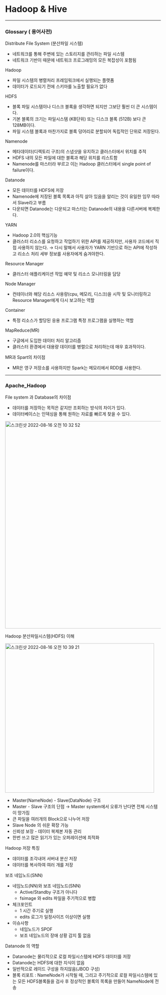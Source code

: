 # Hadoop & Hive

---

### Glossary ( 용어사전)

Distribute File System (분산파일 시스템)

-   네트워크를 통해 주변에 있는 스토리지를 관리하는 파일 시스템
-   네트워크 기반이 때문에 네트워크 프로그래밍의 모든 복잡성이 포함됨

Hadoop

-   파일 시스템의 병렬처리 프레임워크에서 실행되는 플랫폼
-   데이터가 로드되기 전에 스키마를 노출할 필요가 없다

HDFS

-   블록 파일 시스템이나 디스크 블록을 생각하면 되지만 그보단 훨씬 더 큰 시스템이다.
-   기본 블록의 크기는 파일시스템 (KB단위) 또는 디스크 블록 (512B) 보다 큰 128MB이다.
-   파일 시스템 블록과 마찬가지로 블록 덩어리로 분할되어 독립적인 단위로 저장된다.

Namenode

-   메타데이터(디렉토리 구조)의 스냅샷을 유지하고 클러스터에서 위치를 추적
-   HDFS 내의 모든 파일에 대한 블록과 해당 위치를 리스트함
-   Namenode를 마스터라 부르고 이는 Hadoop 클러스터에서 single point of failure이다.

Datanode

-   모든 데이터를 HDFS에 저장
-   Namenode에 저장된 블록 목록과 아직 살아 있음을 알리는 것이 유일한 임무 따라서 Slave라고 부름
-   다운되면 Datanode는 다운되고 마스터는 Datanode의 내용을 다른서버에 복제한다.

YARN

-   Hadoop 2.0의 핵심기능
-   클러스터 리소스를 요청하고 작업하기 위한 API를 제공하지만, 사용자 코드에서 직접 사용하지 않는다.
    → 다시 말해서 사용자가 YARN 기반으로 하는 API에 작성하고 리소스 처리 세부 정보를 사용자에게 숨겨야한다.

Resource Manager

-   클러스터 애플리케이션 작업 예약 및 리소스 모니터링을 담당

Node Manager

-   컨테이너와 해당 리소스 사용량(cpu, 메모리, 디스크)을 시작 및 모니터링하고 Resource Manager에게 다시 보고하는 역할

Container

-   특정 리소스가 할당된 응용 프로그램 특정 프로그램을 실행하는 역할

MapReduce(MR)

-   구글에서 도입한 데이터 처리 알고리즘
-   클러스터 환경에서 대용량 데이터를 병렬으로 처리하는데 매우 효과적이다.

MR과 Spart의 차이점

-   MR은 영구 저장소를 사용하지만 Spark는 메모리에서 RDD를 사용한다.

---

### Apache_Hadoop

File system 과 Database의 차이점

-   데이터를 저장하는 목적은 같지만 조회하는 방식의 차이가 있다.
-   데이터베이스는 인덱싱을 통해 원하는 자료를 빠르게 찾을 수 있다.

<img width="669" alt="스크린샷 2022-08-16 오전 10 32 52" src="https://user-images.githubusercontent.com/89567475/184872455-e1cbd76f-e778-49eb-9cc1-d9094f7b60db.png">

Hadoop 분산파일시스템(HDFS) 이해

<img width="482" alt="스크린샷 2022-08-16 오전 10 39 21" src="https://user-images.githubusercontent.com/89567475/184872511-a906f8d9-92c6-4a8d-ab79-27356a5a92b6.png">

-   Master(NameNode) - Slave(DataNode) 구조
-   Master - Slave 구조의 단점
    → Master system에서 오류가 난다면 전체 시스템이 망가짐
-   큰 파일을 여러개의 Block으로 나누어 저장
-   Slave Node 의 쉬운 확장 가능
-   신뢰성 보장 - 데이터 복제본 자동 관리
-   한번 쓰고 많은 읽기가 있는 오퍼레이션에 최적화

Hadoop 저장 특징

-   데이터를 조각내어 서버내 분산 저장
-   데이터를 복사하여 여러 개를 저장

보조 네임노드(SNN)

-   네임노드(NN)와 보조 네임노드(SNN)
    -   Active/Standby 구조가 아니다
    -   fsimage 와 edits 파일을 주기적으로 병합
-   체크포인트
    -   1 시간 주기로 실행
    -   edits 로그가 일정사이즈 이상이면 실행
-   이슈사항
    -   네임노드가 SPOF
    -   보조 네임노드의 장애 상황 감지 툴 없음

Datanode 의 역할

-   Datanode는 물리적으로 로컬 파일시스템에 HDFS 데이터를 저장
-   Datanode는 HDFS에 대한 지식이 없음
-   일반적으로 레이드 구성을 하지않음(JBOD 구성)
-   블록 리포트 : NameNode가 시작될 때, 그리고 주기적으로 로컬 파일시스템에 있는 모든 HDFS블록들을 검사 후 정상적인 블록의 목록을 만들어 NameNode에 전송

